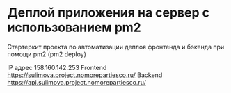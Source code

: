 # Деплой приложения на сервер с использованием pm2

Стартеркит проекта по автоматизации деплоя фронтенда и бэкенда при помощи pm2 (pm2 deploy)

IP адрес 158.160.142.253
Frontend https://sulimova.project.nomorepartiesco.ru/
Backend https://api.sulimova.project.nomorepartiesco.ru/